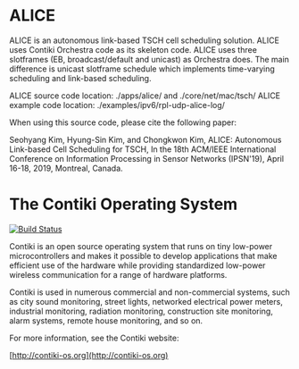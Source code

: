 ALICE 
============================
ALICE is an autonomous link-based TSCH cell scheduling solution. ALICE uses Contiki Orchestra code as its skeleton code.
ALICE uses three slotframes (EB, broadcast/default and unicast) as Orchestra does.
The main difference is unicast slotframe schedule which implements time-varying scheduling and link-based scheduling.

ALICE source code location: ./apps/alice/ and ./core/net/mac/tsch/
ALICE example code location: ./examples/ipv6/rpl-udp-alice-log/

When using this source code, please cite the following paper: 

Seohyang Kim, Hyung-Sin Kim, and Chongkwon Kim, ALICE: Autonomous Link-based Cell Scheduling for TSCH, In the 18th ACM/IEEE International Conference on Information Processing in Sensor Networks (IPSN'19), April 16-18, 2019, Montreal, Canada.



The Contiki Operating System
============================

[![Build Status](https://travis-ci.org/contiki-os/contiki.svg?branch=master)](https://travis-ci.org/contiki-os/contiki/branches)

Contiki is an open source operating system that runs on tiny low-power
microcontrollers and makes it possible to develop applications that
make efficient use of the hardware while providing standardized
low-power wireless communication for a range of hardware platforms.

Contiki is used in numerous commercial and non-commercial systems,
such as city sound monitoring, street lights, networked electrical
power meters, industrial monitoring, radiation monitoring,
construction site monitoring, alarm systems, remote house monitoring,
and so on.

For more information, see the Contiki website:

[http://contiki-os.org](http://contiki-os.org)
